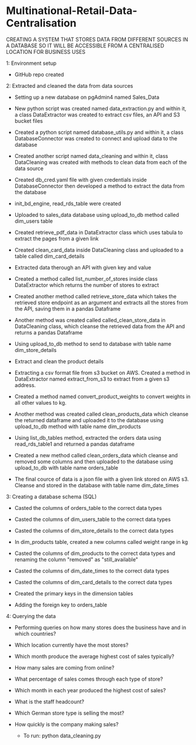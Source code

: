 # Multinational-Retail-Data-Centralisation
 CREATING A SYSTEM THAT STORES DATA FROM DIFFERENT SOURCES IN A DATABASE SO IT WILL BE ACCESSIBLE FROM A CENTRALISED LOCATION FOR BUSINESS USES
 
1: Environment setup

* GitHub repo created


2: Extracted and cleaned the data from data sources

* Setting up a new database on pgAdmin4 named Sales_Data

* New python script was created named data_extraction.py and within it, a class DataExtractor was created to extract csv files, an API and S3 bucket files

* Created a python script named database_utils.py and within it, a class DatabaseConnector was created to connect and upload data to the database

* Created another script named data_cleaning and within it, class DataCleaning was created with methods to clean data from each of the data source

* Created db_cred.yaml file with given credentials inside DatabaseConnector then developed a method to extract the data from the database

* init_bd_engine, read_rds_table were created

* Uploaded to sales_data database using upload_to_db method called dim_users table

* Created retrieve_pdf_data in DataExtractor class which uses tabula to extract the pages from a given link

* Created clean_card_data inside DataCleaning class and uploaded to a table called dim_card_details

* Extracted data therough an API with given key and value

*  Created a method called list_number_of_stores inside class DataExtractor which returns the number of stores to extract

* Created another method called retrieve_store_data which takes the retrieved store endpoint as an argument and extracts all the stores from the API, saving them in a pandas Dataframe

* Another method was created called called_clean_store_data in DataCleaning class, which cleanse the retrieved data from the API and returns a pandas Dataframe

* Using upload_to_db method to send to database with table name dim_store_details

* Extract and clean the product details

* Extracting a csv format file from s3 bucket on AWS. Created a method in DataExtractor named extract_from_s3 to extract from a given s3 address. 

* Created a method named convert_product_weights to convert weights in all other values to kg.

* Another method was created called clean_products_data which cleanse the returned dataframe and uploaded it to the database using upload_to_db method with table name dim_products

* Using  list_db_tables method, extracted the orders data using read_rds_table1 and returned a pandas dataframe

* Created  a new method called clean_orders_data which cleanse  and removed some columns and then uploaded to the database using upload_to_db with table name orders_table

* The final cource of data is a json file with a given link stored on AWS s3. Cleanse and stored in the database with table name dim_date_times


3: Creating a database schema (SQL)

* Casted the columns of orders_table to the correct data types

* Casted the columns of dim_users_table to the correct data types

* Casted the columns of dim_store_details to the correct data types

* In dim_products table, created a new columns called weight range in kg 

* Casted the columns of dim_products to the correct data types and renaming the column "removed" as "still_available"

* Casted the columns of dim_date_times to the correct data types

* Casted the columns of dim_card_details to the correct data types

* Created the primary keys in the dimension tables

* Adding the foreign key to orders_table


4: Querying the data

* Performing queries on how many stores does the business have and in which countries?

* Which location currently have the most stores?

* Which month produce the average highest cost of sales typically?

* How many sales are coming from online?

* What percentage of sales comes through each type of store?

* Which month in each year produced the highest cost of sales?

* What is the staff headcount?

* Which German store type is selling the most?

* How quickly is the company making sales?
     * To run: python data_cleaning.py


